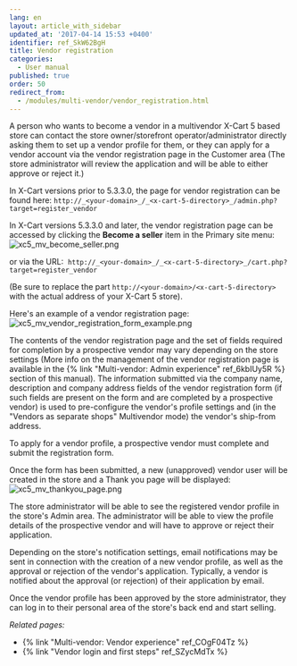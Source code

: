 ```yaml
---
lang: en
layout: article_with_sidebar
updated_at: '2017-04-14 15:53 +0400'
identifier: ref_SkW62BgH
title: Vendor registration
categories:
  - User manual
published: true
order: 50
redirect_from:
  - /modules/multi-vendor/vendor_registration.html
---
```


A person who wants to become a vendor in a multivendor X-Cart 5 based store can contact the store owner/storefront operator/administrator directly asking them to set up a vendor profile for them, or they can apply for a vendor account via the vendor registration page in the Customer area (The store administrator will review the application and will be able to either approve or reject it.)

In X-Cart versions prior to 5.3.3.0, the page for vendor registration can be found here:
`http://_<your-domain>_/_<x-cart-5-directory>_/admin.php?target=register_vendor`

In X-Cart versions 5.3.3.0 and later, the vendor registration page can be accessed by clicking the **Become a seller** item in the Primary site menu:
![xc5_mv_become_seller.png]({{site.baseurl}}/attachments/ref_SkW62BgH/xc5_mv_become_seller.png)

or via the URL: 
`http://_<your-domain>_/_<x-cart-5-directory>_/cart.php?target=register_vendor`

(Be sure to replace the part `http://<your-domain>/<x-cart-5-directory>` with the actual address of your X-Cart 5 store).

Here's an example of a vendor registration page:
![xc5_mv_vendor_registration_form_example.png]({{site.baseurl}}/attachments/ref_SkW62BgH/xc5_mv_vendor_registration_form_example.png)

The contents of the vendor registration page and the set of fields required for completion by a prospective vendor may vary depending on the store settings (More info on the management of the vendor registration page is available in the {% link "Multi-vendor: Admin experience" ref_6kbIUy5R %} section of this manual). The information submitted via the company name, description and company address fields of the vendor registration form (if such fields are present on the form and are completed by a prospective vendor) is used to pre-configure the vendor's profile settings and (in the "Vendors as separate shops" Multivendor mode) the vendor's ship-from address.  

To apply for a vendor profile, a prospective vendor must complete and submit the registration form.

Once the form has been submitted, a new (unapproved) vendor user will be created in the store and a Thank you page will be displayed:
![xc5_mv_thankyou_page.png]({{site.baseurl}}/attachments/ref_SkW62BgH/xc5_mv_thankyou_page.png)

The store administrator will be able to see the registered vendor profile in the store's Admin area. The administrator will be able to view the profile details of the prospective vendor and will have to approve or reject their application. 

Depending on the store's notification settings, email notifications may be sent in connection with the creation of a new vendor profile, as well as the approval or rejection of the vendor's application. Typically, a vendor is notified about the approval (or rejection) of their application by email.

Once the vendor profile has been approved by the store administrator, they can log in to their personal area of the store's back end and start selling. 


_Related pages:_

   *   {% link "Multi-vendor: Vendor experience" ref_COgF04Tz %}
   *   {% link "Vendor login and first steps" ref_SZycMdTx %}
